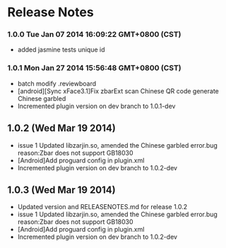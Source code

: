 <!--
#
# Copyright 2012-2013, Polyvi Inc. (http://polyvi.github.io/openxface)
# This program is distributed under the terms of the GNU General Public License.
# 
# This file is part of xFace.
# 
# xFace is free software: you can redistribute it and/or modify
# it under the terms of the GNU General Public License as published by
# the Free Software Foundation, either version 3 of the License, or
# (at your option) any later version.
# 
# xFace is distributed in the hope that it will be useful,
# but WITHOUT ANY WARRANTY; without even the implied warranty of
# MERCHANTABILITY or FITNESS FOR A PARTICULAR PURPOSE.  See the
# GNU General Public License for more details.
# 
# You should have received a copy of the GNU General Public License
# along with xFace.  If not, see <http://www.gnu.org/licenses/>.
#
-->

# Release Notes
### 1.0.0 Tue Jan 07 2014 16:09:22 GMT+0800 (CST)
 *  added jasmine tests unique id
### 1.0.1 Mon Jan 27 2014 15:56:48 GMT+0800 (CST)
 *  batch modify .reviewboard
 *  [android][Sync xFace3.1]Fix zbarExt scan Chinese QR code generate Chinese garbled
 *  Incremented plugin version on dev branch to 1.0.1-dev

## 1.0.2 (Wed Mar 19 2014)


 *  issue 1 Updated libzarjin.so, amended the Chinese garbled error.bug reason:Zbar does not support GB18030
 *  [Android]Add proguard config in plugin.xml
 *  Incremented plugin version on dev branch to 1.0.2-dev


## 1.0.3 (Wed Mar 19 2014)


 *  Updated version and RELEASENOTES.md for release 1.0.2
 *  issue 1 Updated libzarjin.so, amended the Chinese garbled error.bug reason:Zbar does not support GB18030
 *  [Android]Add proguard config in plugin.xml
 *  Incremented plugin version on dev branch to 1.0.2-dev
